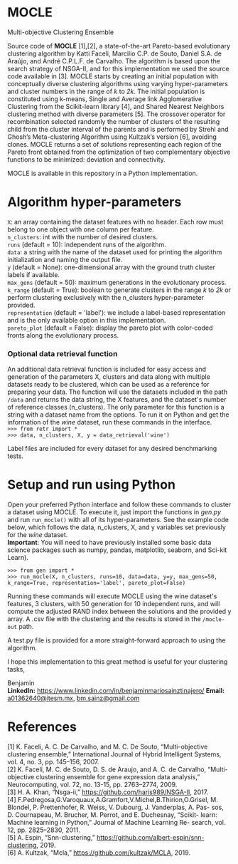 # MOCLE
Multi-objective Clustering Ensemble

Source code of **MOCLE** [1],[2], a state-of-the-art Pareto-based evolutionary clustering algorithm by Katti Faceli, Marcilio C.P. de Souto, Daniel S.A. de Araújo, and André C.P.L.F. de Carvalho. The algorithm is based upon the search strategy of NSGA-II, and for this implementation we used the source code available in [3]. MOCLE starts by creating an initial population with conceptually diverse clustering algorithms using varying hyper-parameters and cluster numbers in the range of *k* to *2k*. The initial population is constituted using k-means, Single and Average link Agglomerative Clustering from the Scikit-learn library [4], and Shared Nearest Neighbors clustering method with diverse parameters [5]. The crossover operator for recombination selected randomly the number of clusters of the resulting child from the cluster interval of the parents and is performed by Strehl and Ghosh’s Meta-clustering Algorithm using Kultzak’s version [6], avoiding clones. MOCLE returns a set of solutions representing each region of the Pareto front obtained from the optimization of two complementary objective functions to be minimized: deviation and connectivity.

MOCLE is available in this repository in a Python implementation.

# Algorithm hyper-parameters
``X``: an array containing the dataset features with no header. Each row must belong to one object with one column per feature.  
``n_clusters``: int with the number of desired clusters.  
``runs`` (default = 10): independent runs of the algorithm.  
``data``: a string with the name of the dataset used for printing the algorithm initialization and naming the output file.  
``y`` (default = None): one-dimensional array with the ground truth cluster labels if available.  
``max_gens`` (default = 50): maximum generations in the evolutionary process.   
``k_range`` (default = True): boolean to generate clusters in the range *k* to *2k* or perform clustering exclusively with the n_clusters hyper-parameter provided.  
``representation`` (default = 'label'): we include a label-based representation and is the only available option in this implementation.  
``pareto_plot`` (default = False): display the pareto plot with color-coded fronts along the evolutionary process.

### Optional data retrieval function
An additional data retrieval function is included for easy access and generation of the parameters X, clusters and data along with multiple datasets ready to be clustered, which can be used as a reference for preparing your data. The function will use the datasets included in the path ``/data`` and returns the data string, the X features, and the dataset's number of reference classes (n_clusters). The only parameter for this function is a string with a dataset name from the options. To run it on Python and get the information of the *wine* dataset, run these commands in the interface.     
``>>> from retr import *``  
``>>> data, n_clusters, X, y = data_retrieval('wine')``  

Label files are included for every dataset for any desired benchmarking tests.

# Setup and run using Python
Open your preferred Python interface and follow these commands to cluster a dataset using MOCLE. To execute it, just import the functions in *gen.py* and run ``run_mocle()`` with all of its hyper-parameters. See the example code below, which follows the data, n_clusters, X, and y variables set previously for the *wine* dataset.  
**Important**: You will need to have previously installed some basic data science packages such as numpy, pandas, matplotlib, seaborn, and Sci-kit Learn).

``>>> from gen import *``  
``>>> run_mocle(X, n_clusters, runs=10, data=data, y=y, max_gens=50, k_range=True, representation='label', pareto_plot=False)``  

Running these commands will execute MOCLE using the wine dataset's features, 3 clusters, with 50 generation for 10 independent runs, and will compute the adjusted RAND index between the solutions and the provided y array. A .csv file with the clustering and the results is stored in the ``/mocle-out`` path.

A test.py file is provided for a more straight-forward approach to using the algorithm.  

I hope this implementation to this great method is useful for your clustering tasks,

Benjamin  
**LinkedIn:** https://www.linkedin.com/in/benjaminmariosainztinajero/
**Email:** a01362640@itesm.mx, bm.sainz@gmail.com

# References
[1] K. Faceli, A. C. De Carvalho, and M. C. De Souto, “Multi-objective clustering ensemble,” International Journal of Hybrid Intelligent Systems, vol. 4, no. 3, pp. 145–156, 2007.  
[2] K. Faceli, M. C. de Souto, D. S. de Araujo, and A. C. de Carvalho, “Multi-objective clustering ensemble for gene expression data analysis,” Neurocomputing, vol. 72, no. 13-15, pp. 2763–2774, 2009.  
[3] H. A. Khan, “Nsga-ii,” https://github.com/haris989/NSGA-II, 2017.  
[4] F.Pedregosa,G.Varoquaux,A.Gramfort,V.Michel,B.Thirion,O.Grisel, M. Blondel, P. Prettenhofer, R. Weiss, V. Dubourg, J. Vanderplas, A. Pas- sos, D. Cournapeau, M. Brucher, M. Perrot, and E. Duchesnay, “Scikit- learn: Machine learning in Python,” Journal of Machine Learning Re- search, vol. 12, pp. 2825–2830, 2011.  
[5] A. Espin, “Snn-clustering,” https://github.com/albert-espin/snn-clustering, 2019.  
[6] A. Kultzak, “Mcla,” https://github.com/kultzak/MCLA, 2019.
